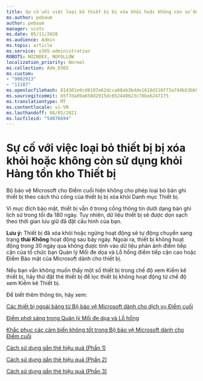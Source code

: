 ```yaml
---
title: Sự cố với việc loại bỏ thiết bị bị xóa khỏi hoặc không còn sử dụng khỏi Hàng tồn kho Thiết bị
ms.author: pebaum
author: pebaum
manager: scotv
ms.date: 05/11/2020
ms.audience: Admin
ms.topic: article
ms.service: o365-administration
ROBOTS: NOINDEX, NOFOLLOW
localization_priority: Normal
ms.collection: Adm_O365
ms.custom:
- "9002913"
- "11187"
ms.openlocfilehash: 814301e9cd8197e62dcca68ab3bdde1618d210f73a744b53bb5af7b861eb02bf
ms.sourcegitcommit: b5f7da89a650d2915dc652449623c78be6247175
ms.translationtype: MT
ms.contentlocale: vi-VN
ms.lasthandoff: 08/05/2021
ms.locfileid: "54076694"
---
```

# <a name="issues-with-removing-an-offboarded-or-decommissioned-device-from-the-device-inventory"></a>Sự cố với việc loại bỏ thiết bị bị xóa khỏi hoặc không còn sử dụng khỏi Hàng tồn kho Thiết bị

Bộ bảo vệ Microsoft cho Điểm cuối hiện không cho phép loại bỏ bản ghi thiết bị theo cách thủ công của thiết bị bị xóa khỏi Danh mục Thiết bị.

Vì mục đích bảo mật, thiết bị vẫn ở trong cổng thông tin dưới dạng bản ghi lịch sử trong tối đa 180 ngày. Tuy nhiên, dữ liệu thiết bị sẽ được dọn sạch theo thời gian lưu giữ đã đặt cấu hình của bạn.

**Lưu ý:** Thiết bị đã xóa khỏi hoặc ngừng hoạt động sẽ tự động chuyển sang trạng **thái Không** hoạt động sau bảy ngày. Ngoài ra, thiết bị không hoạt động trong 30 ngày qua không được tính vào dữ liệu phản ánh điểm tiếp cận của tổ chức bạn Quản lý Mối đe dọa và Lỗ hổng điểm tiếp cận cao hoặc Điểm Bảo mật của Microsoft dành cho thiết bị.
 
Nếu bạn vẫn không muốn thấy một số thiết bị trong chế độ xem Kiểm kê thiết bị, hãy thử đặt thẻ thiết bị để lọc thiết bị không hoạt động từ chế độ xem Kiểm kê Thiết bị.

Để biết thêm thông tin, hãy xem:

[Các thiết bị ngoài bảng từ Bộ bảo vệ Microsoft dành cho dịch vụ Điểm cuối](/microsoft-365/security/defender-endpoint/offboard-machines.md)

[Điểm phơi sáng trong Quản lý Mối đe dọa và Lỗ hổng](/microsoft-365/security/defender-endpoint/tvm-exposure-score.md)

[Khắc phục các cảm biến không tốt trong Bộ bảo vệ Microsoft dành cho Điểm cuối](/microsoft-365/security/defender-endpoint/fix-unhealthy-sensors#inactive-devices.md)

[Cách sử dụng gắn thẻ hiệu quả (Phần 1)](https://techcommunity.microsoft.com/t5/microsoft-defender-for-endpoint/how-to-use-tagging-effectively-part-1/ba-p/1964058)

[Cách sử dụng gắn thẻ hiệu quả (Phần 2)](https://techcommunity.microsoft.com/t5/microsoft-defender-for-endpoint/how-to-use-tagging-effectively-part-2/ba-p/1962008)

[Cách sử dụng gắn thẻ hiệu quả (Phần 3)](https://techcommunity.microsoft.com/t5/microsoft-defender-for-endpoint/how-to-use-tagging-effectively-part-3/ba-p/1964073)




